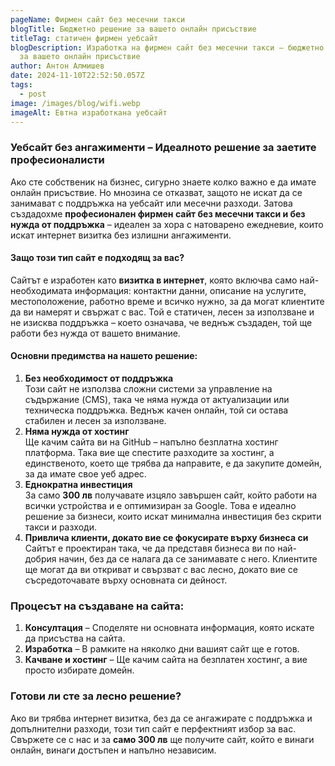 ```yaml
---
pageName: Фирмен сайт без месечни такси
blogTitle: Бюджетно решение за вашето онлайн присъствие
titleTag: статичен фирмен уебсайт
blogDescription: Изработка на фирмен сайт без месечни такси – бюджетно решение
  за вашето онлайн присъствие
author: Антон Алмишев
date: 2024-11-10T22:52:50.057Z
tags:
  - post
image: /images/blog/wifi.webp
imageAlt: Евтна изработкана уебсайт
---
```

<!--StartFragment-->

### Уебсайт без ангажименти – Идеалното решение за заетите професионалисти

Ако сте собственик на бизнес, сигурно знаете колко важно е да имате онлайн присъствие. Но мнозина се отказват, защото не искат да се занимават с поддръжка на уебсайт или месечни разходи. Затова създадохме **професионален фирмен сайт без месечни такси и без нужда от поддръжка** – идеален за хора с натоварено ежедневие, които искат интернет визитка без излишни ангажименти.

#### Защо този тип сайт е подходящ за вас?

Сайтът е изработен като **визитка в интернет**, която включва само най-необходимата информация: контактни данни, описание на услугите, местоположение, работно време и всичко нужно, за да могат клиентите да ви намерят и свържат с вас. Той е статичен, лесен за използване и не изисква поддръжка – което означава, че веднъж създаден, той ще работи без нужда от вашето внимание.

#### Основни предимства на нашето решение:

1. **Без необходимост от поддръжка**\
   Този сайт не използва сложни системи за управление на съдържание (CMS), така че няма нужда от актуализации или техническа поддръжка. Веднъж качен онлайн, той си остава стабилен и лесен за използване.
2. **Няма нужда от хостинг**\
   Ще качим сайта ви на GitHub – напълно безплатна хостинг платформа. Така вие ще спестите разходите за хостинг, а единственото, което ще трябва да направите, е да закупите домейн, за да имате свое уеб адрес.
3. **Еднократна инвестиция**\
   За само **300 лв** получавате изцяло завършен сайт, който работи на всички устройства и е оптимизиран за Google. Това е идеално решение за бизнеси, които искат минимална инвестиция без скрити такси и разходи.
4. **Привлича клиенти, докато вие се фокусирате върху бизнеса си**\
   Сайтът е проектиран така, че да представя бизнеса ви по най-добрия начин, без да се налага да се занимавате с него. Клиентите ще могат да ви откриват и свързват с вас лесно, докато вие се съсредоточавате върху основната си дейност.

### Процесът на създаване на сайта:

1. **Консултация** – Споделяте ни основната информация, която искате да присъства на сайта.
2. **Изработка** – В рамките на няколко дни вашият сайт ще е готов.
3. **Качване и хостинг** – Ще качим сайта на безплатен хостинг, а вие просто избирате домейн.

### Готови ли сте за лесно решение?

Ако ви трябва интернет визитка, без да се ангажирате с поддръжка и допълнителни разходи, този тип сайт е перфектният избор за вас. Свържете се с нас и за **само 300 лв** ще получите сайт, който е винаги онлайн, винаги достъпен и напълно независим.

<!--EndFragment-->